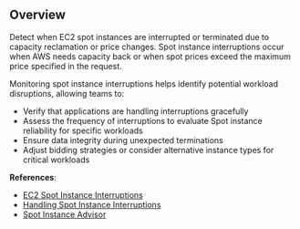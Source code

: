 ## Overview

Detect when EC2 spot instances are interrupted or terminated due to capacity reclamation or price changes. Spot instance interruptions occur when AWS needs capacity back or when spot prices exceed the maximum price specified in the request.

Monitoring spot instance interruptions helps identify potential workload disruptions, allowing teams to:
- Verify that applications are handling interruptions gracefully
- Assess the frequency of interruptions to evaluate Spot instance reliability for specific workloads
- Ensure data integrity during unexpected terminations
- Adjust bidding strategies or consider alternative instance types for critical workloads

**References**:
- [EC2 Spot Instance Interruptions](https://docs.aws.amazon.com/AWSEC2/latest/UserGuide/spot-interruptions.html)
- [Handling Spot Instance Interruptions](https://docs.aws.amazon.com/AWSEC2/latest/UserGuide/spot-best-practices.html#spot-instance-termination-notices)
- [Spot Instance Advisor](https://aws.amazon.com/ec2/spot/instance-advisor/)

